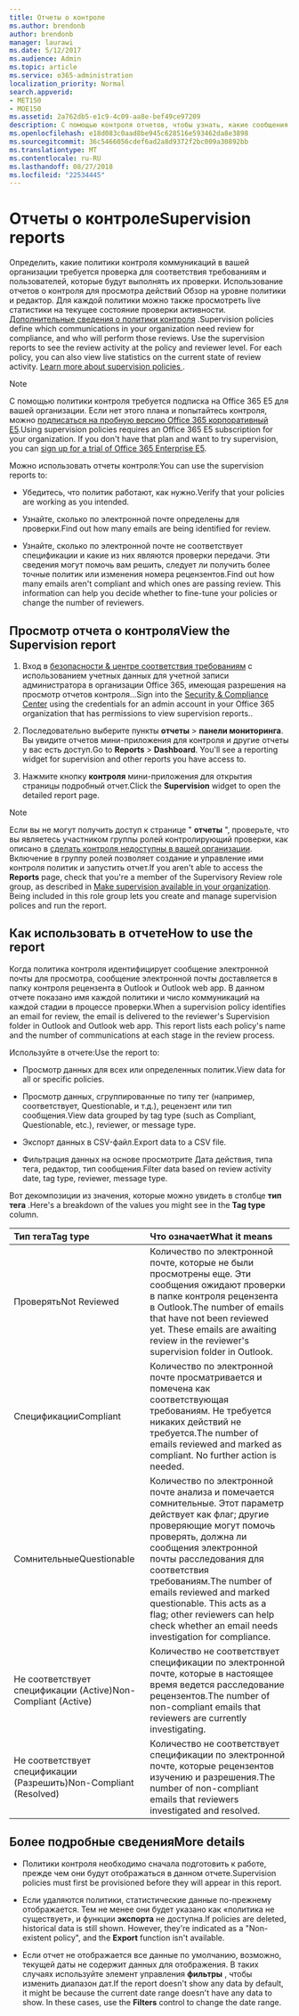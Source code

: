 ```yaml
---
title: Отчеты о контроле
ms.author: brendonb
author: brendonb
manager: laurawi
ms.date: 5/12/2017
ms.audience: Admin
ms.topic: article
ms.service: o365-administration
localization_priority: Normal
search.appverid:
- MET150
- MOE150
ms.assetid: 2a762db5-e1c9-4c09-aa8e-bef49ce97209
description: С помощью контроля отчетов, чтобы узнать, какие сообщения электронной почты требуется просмотрите соответствия требованиям и пользователей, которые необходимо выполнить.
ms.openlocfilehash: e18d083c0aad8be945c628516e593462da8e3898
ms.sourcegitcommit: 36c5466056cdef6ad2a8d9372f2bc009a30892bb
ms.translationtype: MT
ms.contentlocale: ru-RU
ms.lasthandoff: 08/27/2018
ms.locfileid: "22534445"
---
```

# <a name="supervision-reports"></a><span data-ttu-id="a26ff-103">Отчеты о контроле</span><span class="sxs-lookup"><span data-stu-id="a26ff-103">Supervision reports</span></span>

<span data-ttu-id="a26ff-p101">Определить, какие политики контроля коммуникаций в вашей организации требуется проверка для соответствия требованиям и пользователей, которые будут выполнять их проверки. Использование отчетов о контроля для просмотра действий Обзор на уровне политики и редактор. Для каждой политики можно также просмотреть live статистики на текущее состояние проверки активности. [Дополнительные сведения о политики контроля](configure-supervision-policies.md) .</span><span class="sxs-lookup"><span data-stu-id="a26ff-p101">Supervision policies define which communications in your organization need review for compliance, and who will perform those reviews. Use the supervision reports to see the review activity at the policy and reviewer level. For each policy, you can also view live statistics on the current state of review activity. [Learn more about supervision policies ](configure-supervision-policies.md) .</span></span> 
  
> [!NOTE]
> <span data-ttu-id="a26ff-p102">С помощью политики контроля требуется подписка на Office 365 E5 для вашей организации. Если нет этого плана и попытайтесь контроля, можно [подписаться на пробную версию Office 365 корпоративный E5](https://go.microsoft.com/fwlink/p/?LinkID=698279).</span><span class="sxs-lookup"><span data-stu-id="a26ff-p102">Using supervision policies requires an Office 365 E5 subscription for your organization. If you don't have that plan and want to try supervision, you can [sign up for a trial of Office 365 Enterprise E5](https://go.microsoft.com/fwlink/p/?LinkID=698279).</span></span> 
  
<span data-ttu-id="a26ff-110">Можно использовать отчеты контроля:</span><span class="sxs-lookup"><span data-stu-id="a26ff-110">You can use the supervision reports to:</span></span>
  
- <span data-ttu-id="a26ff-111">Убедитесь, что политик работают, как нужно.</span><span class="sxs-lookup"><span data-stu-id="a26ff-111">Verify that your policies are working as you intended.</span></span> 
    
- <span data-ttu-id="a26ff-112">Узнайте, сколько по электронной почте определены для проверки.</span><span class="sxs-lookup"><span data-stu-id="a26ff-112">Find out how many emails are being identified for review.</span></span>
    
- <span data-ttu-id="a26ff-p103">Узнайте, сколько по электронной почте не соответствует спецификации и какие из них являются проверки передачи. Эти сведения могут помочь вам решить, следует ли получить более точные политик или изменения номера рецензентов.</span><span class="sxs-lookup"><span data-stu-id="a26ff-p103">Find out how many emails aren't compliant and which ones are passing review. This information can help you decide whether to fine-tune your policies or change the number of reviewers.</span></span>
    
## <a name="view-the-supervision-report"></a><span data-ttu-id="a26ff-115">Просмотр отчета о контроля</span><span class="sxs-lookup"><span data-stu-id="a26ff-115">View the Supervision report</span></span>

1. <span data-ttu-id="a26ff-116">Вход в [безопасности &amp; центре соответствия требованиям](https://protection.office.com/) с использованием учетных данных для учетной записи администратора в организации Office 365, имеющая разрешения на просмотр отчетов контроля...</span><span class="sxs-lookup"><span data-stu-id="a26ff-116">Sign into the [Security &amp; Compliance Center](https://protection.office.com/) using the credentials for an admin account in your Office 365 organization that has permissions to view supervision reports..</span></span> 
    
2. <span data-ttu-id="a26ff-p104">Последовательно выберите пункты **отчеты** \> **панели мониторинга**. Вы увидите отчетов мини-приложения для контроля и другие отчеты у вас есть доступ.</span><span class="sxs-lookup"><span data-stu-id="a26ff-p104">Go to **Reports** \> **Dashboard**. You'll see a reporting widget for supervision and other reports you have access to.</span></span>
    
3. <span data-ttu-id="a26ff-119">Нажмите кнопку **контроля** мини-приложения для открытия страницы подробный отчет.</span><span class="sxs-lookup"><span data-stu-id="a26ff-119">Click the **Supervision** widget to open the detailed report page.</span></span> 
    
> [!NOTE]
> <span data-ttu-id="a26ff-p105">Если вы не могут получить доступ к странице " **отчеты** ", проверьте, что вы являетесь участником группы ролей контролирующий проверки, как описано в [сделать контроля недоступны в вашей организации](configure-supervision-policies.md#SRavailable). Включение в группу ролей позволяет создание и управление ими контроля политик и запустить отчет.</span><span class="sxs-lookup"><span data-stu-id="a26ff-p105">If you aren't able to access the **Reports** page, check that you're a member of the Supervisory Review role group, as described in [Make supervision available in your organization](configure-supervision-policies.md#SRavailable). Being included in this role group lets you create and manage supervision polices and run the report.</span></span> 
  
## <a name="how-to-use-the-report"></a><span data-ttu-id="a26ff-122">Как использовать в отчете</span><span class="sxs-lookup"><span data-stu-id="a26ff-122">How to use the report</span></span>

<span data-ttu-id="a26ff-p106">Когда политика контроля идентифицирует сообщение электронной почты для просмотра, сообщение электронной почты доставляется в папку контроля рецензента в Outlook и Outlook web app. В данном отчете показано имя каждой политики и число коммуникаций на каждой стадии в процессе проверки.</span><span class="sxs-lookup"><span data-stu-id="a26ff-p106">When a supervision policy identifies an email for review, the email is delivered to the reviewer's Supervision folder in Outlook and Outlook web app. This report lists each policy's name and the number of communications at each stage in the review process.</span></span>
  
<span data-ttu-id="a26ff-125">Используйте в отчете:</span><span class="sxs-lookup"><span data-stu-id="a26ff-125">Use the report to:</span></span>
  
- <span data-ttu-id="a26ff-126">Просмотр данных для всех или определенных политик.</span><span class="sxs-lookup"><span data-stu-id="a26ff-126">View data for all or specific policies.</span></span>
    
- <span data-ttu-id="a26ff-127">Просмотр данных, сгруппированные по типу тег (например, соответствует, Questionable, и т.д.), рецензент или тип сообщения.</span><span class="sxs-lookup"><span data-stu-id="a26ff-127">View data grouped by tag type (such as Compliant, Questionable, etc.), reviewer, or message type.</span></span>
    
- <span data-ttu-id="a26ff-128">Экспорт данных в CSV-файл.</span><span class="sxs-lookup"><span data-stu-id="a26ff-128">Export data to a CSV file.</span></span>
    
- <span data-ttu-id="a26ff-129">Фильтрация данных на основе просмотрите Дата действия, типа тега, редактор, тип сообщения.</span><span class="sxs-lookup"><span data-stu-id="a26ff-129">Filter data based on review activity date, tag type, reviewer, message type.</span></span>
    
<span data-ttu-id="a26ff-130">Вот декомпозиции из значения, которые можно увидеть в столбце **тип тега** .</span><span class="sxs-lookup"><span data-stu-id="a26ff-130">Here's a breakdown of the values you might see in the **Tag type** column.</span></span> 
  
|<span data-ttu-id="a26ff-131">**Тип тега**</span><span class="sxs-lookup"><span data-stu-id="a26ff-131">**Tag type**</span></span>|<span data-ttu-id="a26ff-132">**Что означает**</span><span class="sxs-lookup"><span data-stu-id="a26ff-132">**What it means**</span></span>|
|:-----|:-----|
|<span data-ttu-id="a26ff-133">Проверять</span><span class="sxs-lookup"><span data-stu-id="a26ff-133">Not Reviewed</span></span>  <br/> |<span data-ttu-id="a26ff-p107">Количество по электронной почте, которые не были просмотрены еще. Эти сообщения ожидают проверки в папке контроля рецензента в Outlook.</span><span class="sxs-lookup"><span data-stu-id="a26ff-p107">The number of emails that have not been reviewed yet. These emails are awaiting review in the reviewer's supervision folder in Outlook.</span></span>  <br/> |
|<span data-ttu-id="a26ff-136">Спецификации</span><span class="sxs-lookup"><span data-stu-id="a26ff-136">Compliant</span></span>  <br/> |<span data-ttu-id="a26ff-p108">Количество по электронной почте просматривается и помечена как соответствующая требованиям. Не требуется никаких действий не требуется.</span><span class="sxs-lookup"><span data-stu-id="a26ff-p108">The number of emails reviewed and marked as compliant. No further action is needed.</span></span>  <br/> |
|<span data-ttu-id="a26ff-139">Сомнительные</span><span class="sxs-lookup"><span data-stu-id="a26ff-139">Questionable</span></span>  <br/> |<span data-ttu-id="a26ff-p109">Количество по электронной почте анализа и помечается сомнительные. Этот параметр действует как флаг; другие проверяющие могут помочь проверять, должна ли сообщения электронной почты расследования для соответствия требованиям.</span><span class="sxs-lookup"><span data-stu-id="a26ff-p109">The number of emails reviewed and marked questionable. This acts as a flag; other reviewers can help check whether an email needs investigation for compliance.</span></span>  <br/> |
|<span data-ttu-id="a26ff-142">Не соответствует спецификации (Active)</span><span class="sxs-lookup"><span data-stu-id="a26ff-142">Non-Compliant (Active)</span></span>  <br/> |<span data-ttu-id="a26ff-143">Количество не соответствует спецификации по электронной почте, которые в настоящее время ведется расследование рецензентов.</span><span class="sxs-lookup"><span data-stu-id="a26ff-143">The number of non-compliant emails that reviewers are currently investigating.</span></span>  <br/> |
|<span data-ttu-id="a26ff-144">Не соответствует спецификации (Разрешить)</span><span class="sxs-lookup"><span data-stu-id="a26ff-144">Non-Compliant (Resolved)</span></span>  <br/> |<span data-ttu-id="a26ff-145">Количество не соответствует спецификации по электронной почте, которые рецензентов изучению и разрешения.</span><span class="sxs-lookup"><span data-stu-id="a26ff-145">The number of non-compliant emails that reviewers investigated and resolved.</span></span>  <br/> |
   
## <a name="more-details"></a><span data-ttu-id="a26ff-146">Более подробные сведения</span><span class="sxs-lookup"><span data-stu-id="a26ff-146">More details</span></span>

- <span data-ttu-id="a26ff-147">Политики контроля необходимо сначала подготовить к работе, прежде чем они будут отображаться в данном отчете.</span><span class="sxs-lookup"><span data-stu-id="a26ff-147">Supervision policies must first be provisioned before they will appear in this report.</span></span>
    
- <span data-ttu-id="a26ff-p110">Если удаляются политики, статистические данные по-прежнему отображается. Тем не менее они будет указано как «политика не существует», и функции **экспорта** не доступна.</span><span class="sxs-lookup"><span data-stu-id="a26ff-p110">If policies are deleted, historical data is still shown. However, they're indicated as a "Non-existent policy", and the **Export** function isn't available.</span></span> 
    
- <span data-ttu-id="a26ff-p111">Если отчет не отображается все данные по умолчанию, возможно, текущей даты не содержит данных для отображения. В таких случаях используйте элемент управления **фильтры** , чтобы изменить диапазон дат.</span><span class="sxs-lookup"><span data-stu-id="a26ff-p111">If the report doesn't show any data by default, it might be because the current date range doesn't have any data to show. In these cases, use the **Filters** control to change the date range.</span></span> 
    

